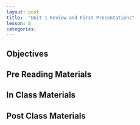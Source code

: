 ```yaml
---
layout: post
title:  "Unit 1 Review and First Presentations"
lesson: 8
categories:
---
```

## Objectives

## Pre Reading Materials

## In Class Materials

## Post Class Materials
